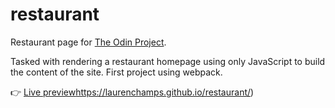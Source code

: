 # restaurant
Restaurant page for [The Odin Project](https://www.theodinproject.com/lessons/node-path-javascript-restaurant-page).

Tasked with rendering a restaurant homepage using only JavaScript to build the content of the site. First project using webpack.

👉 [Live preview](https://laurenchamps.github.io/restaurant/)https://laurenchamps.github.io/restaurant/)
